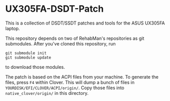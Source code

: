 # UX305FA-DSDT-Patch

This is a collection of DSDT/SSDT patches and tools for the ASUS UX305FA laptop.

This repository depends on two of RehabMan's repositories as git submodules. After you've cloned this repository, run

```
git submodule init
git submodule update
```

to download those modules.

The patch is based on the ACPI files from your machine. To generate the files, press `F4` within Clover. This will dump a bunch of files in `YOURDISK/EFI/CLOVER/ACPI/origin/`. Copy those files into `native_clover/origin/` in this directory.
